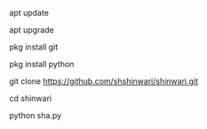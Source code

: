 apt update

apt upgrade

pkg install git

pkg install python

git clone https://github.com/shshinwari/shinwari.git

cd shinwari

python sha.py

